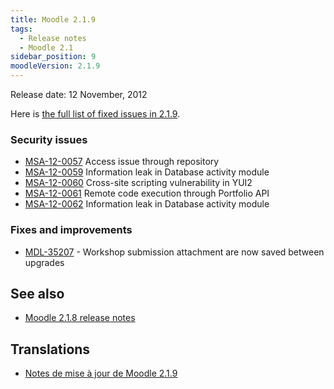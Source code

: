 ```yaml
---
title: Moodle 2.1.9
tags:
  - Release notes
  - Moodle 2.1
sidebar_position: 9
moodleVersion: 2.1.9
---
```


Release date: 12 November, 2012

Here is [the full list of fixed issues in 2.1.9](http://tracker.moodle.org/secure/IssueNavigator!executeAdvanced.jspa?jqlQuery=project+%3D+mdl+AND+resolution+%3D+fixed+AND+fixVersion+in+%28%222.1.9%22%29+ORDER+BY+priority+DESC&runQuery=true&clear=true).

### Security issues

- [MSA-12-0057](https://moodle.org/mod/forum/discuss.php?d=216155) Access issue through repository
- [MSA-12-0059](https://moodle.org/mod/forum/discuss.php?d=216157) Information leak in Database activity module
- [MSA-12-0060](https://moodle.org/mod/forum/discuss.php?d=216158) Cross-site scripting vulnerability in YUI2
- [MSA-12-0061](https://moodle.org/mod/forum/discuss.php?d=216159) Remote code execution through Portfolio API
- [MSA-12-0062](https://moodle.org/mod/forum/discuss.php?d=216160) Information leak in Database activity module

### Fixes and improvements

- [MDL-35207](https://tracker.moodle.org/browse/MDL-35207) - Workshop submission attachment are now saved between upgrades

## See also

- [Moodle 2.1.8 release notes](/general/releases/2.1/2.1.8)

## Translations

- [Notes de mise à jour de Moodle 2.1.9](https://docs.moodle.org/fr/Notes_de_mise_à_jour_de_Moodle_2.1.9)
